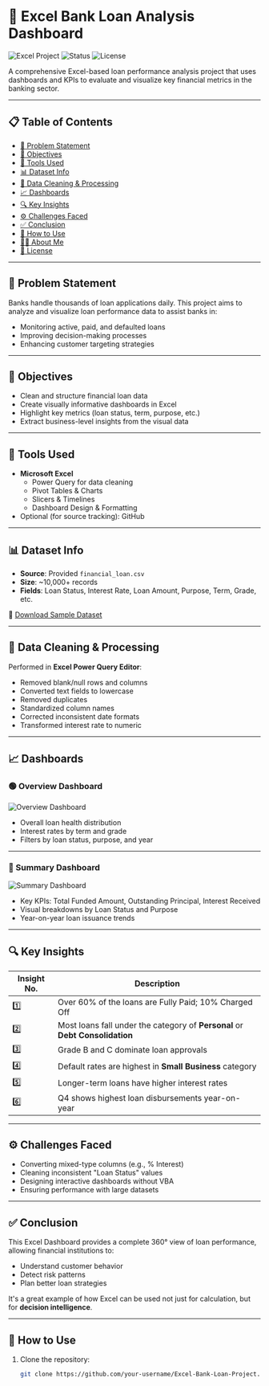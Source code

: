 # 🏦 Excel Bank Loan Analysis Dashboard

![Excel Project](https://img.shields.io/badge/Excel-Loan%20Analysis-green)
![Status](https://img.shields.io/badge/Status-Completed-blue)
![License](https://img.shields.io/badge/License-MIT-lightgrey)

A comprehensive Excel-based loan performance analysis project that uses dashboards and KPIs to evaluate and visualize key financial metrics in the banking sector.

---

## 📋 Table of Contents
- [📌 Problem Statement](#-problem-statement)
- [🎯 Objectives](#-objectives)
- [🧰 Tools Used](#-tools-used)
- [📊 Dataset Info](#-dataset-info)
- [🧹 Data Cleaning & Processing](#-data-cleaning--processing)
- [📈 Dashboards](#-dashboards)
- [🔍 Key Insights](#-key-insights)
- [⚙️ Challenges Faced](#️-challenges-faced)
- [✅ Conclusion](#-conclusion)
- [📎 How to Use](#-how-to-use)
- [🙋‍♂️ About Me](#-about-me)
- [📝 License](#-license)

---

## 📌 Problem Statement

Banks handle thousands of loan applications daily. This project aims to analyze and visualize loan performance data to assist banks in:
- Monitoring active, paid, and defaulted loans
- Improving decision-making processes
- Enhancing customer targeting strategies

---

## 🎯 Objectives

- Clean and structure financial loan data
- Create visually informative dashboards in Excel
- Highlight key metrics (loan status, term, purpose, etc.)
- Extract business-level insights from the visual data

---

## 🧰 Tools Used

- **Microsoft Excel**
  - Power Query for data cleaning
  - Pivot Tables & Charts
  - Slicers & Timelines
  - Dashboard Design & Formatting
- Optional (for source tracking): GitHub

---

## 📊 Dataset Info

- **Source**: Provided `financial_loan.csv`
- **Size**: ~10,000+ records
- **Fields**: Loan Status, Interest Rate, Loan Amount, Purpose, Term, Grade, etc.

🔗 [Download Sample Dataset](./financial_loan.csv)

---

## 🧹 Data Cleaning & Processing

Performed in **Excel Power Query Editor**:
- Removed blank/null rows and columns
- Converted text fields to lowercase
- Removed duplicates
- Standardized column names
- Corrected inconsistent date formats
- Transformed interest rate to numeric

---

## 📈 Dashboards

### 🟢 Overview Dashboard

![Overview Dashboard](Images/Overview%20Dashboard.png)

- Overall loan health distribution
- Interest rates by term and grade
- Filters by loan status, purpose, and year

---

### 🔵 Summary Dashboard

![Summary Dashboard](Images/Summary%20Dashboard.png)

- Key KPIs: Total Funded Amount, Outstanding Principal, Interest Received
- Visual breakdowns by Loan Status and Purpose
- Year-on-year loan issuance trends

---

## 🔍 Key Insights

| Insight No. | Description |
|-------------|-------------|
| 1️⃣ | Over 60% of the loans are Fully Paid; 10% Charged Off |
| 2️⃣ | Most loans fall under the category of **Personal** or **Debt Consolidation** |
| 3️⃣ | Grade B and C dominate loan approvals |
| 4️⃣ | Default rates are highest in **Small Business** category |
| 5️⃣ | Longer-term loans have higher interest rates |
| 6️⃣ | Q4 shows highest loan disbursements year-on-year |

---

## ⚙️ Challenges Faced

- Converting mixed-type columns (e.g., % Interest)
- Cleaning inconsistent "Loan Status" values
- Designing interactive dashboards without VBA
- Ensuring performance with large datasets

---

## ✅ Conclusion

This Excel Dashboard provides a complete 360° view of loan performance, allowing financial institutions to:
- Understand customer behavior
- Detect risk patterns
- Plan better loan strategies

It's a great example of how Excel can be used not just for calculation, but for **decision intelligence**.

---

## 📎 How to Use

1. Clone the repository:
   ```bash
   git clone https://github.com/your-username/Excel-Bank-Loan-Project.git
